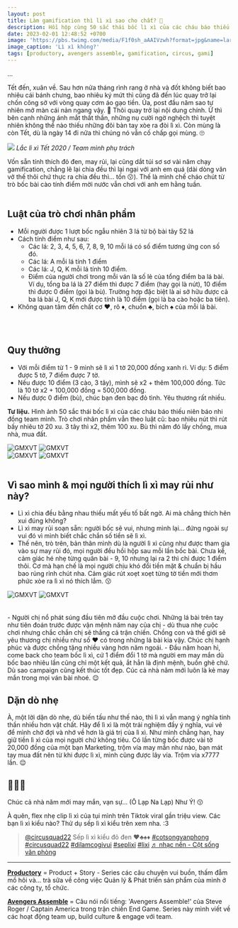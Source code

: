 ```yaml
---
layout: post
title: Làm gamification thì lì xì sao cho chất? 🧧
description: Hồi hộp cùng 50 sắc thái bốc lì xì của các cháu báo thiếu niên báo nhi đồng team mình nhé.
date: 2023-02-01 12:48:52 +0700
image: 'https://pbs.twimg.com/media/F1f0sh_aAAIVzwh?format=jpg&name=large'
image_caption: 'Lì xì không?'
tags: [productory, avengers assemble, gamification, circus, gami]
---
```


...

Tết đến, xuân về. Sau hơn nửa tháng rình rang ở nhà và đốt không biết bao nhiêu cái bánh chưng, bao nhiêu ký mứt thì cũng đã đến lúc quay trở lại chốn công sở với vòng quay cơm áo gạo tiền. Ủa, post đầu năm sao tự nhiên mở màn cái nản ngang vậy. 🤧 Thôi quay trở lại nội dung chính. Ừ thì bên cạnh những ánh mắt thất thần, những nụ cười ngờ nghệch thì tuyệt nhiên không thể nào thiếu những đôi bàn tay xòe ra đòi lì xì. Còn mùng là còn Tết, dù là ngày 14 đi nữa thì chúng nó vẫn cố chấp gọi mùng. 🙄

![](https://pbs.twimg.com/media/F1f00npakAEGW0f?format=jpg&name=medium)
<em>Lắc lì xì Tết 2020 / Team mình phụ trách</em>

Vốn sẵn tính thích đỏ đen, may rủi, lại cũng dắt túi sơ sơ vài năm chạy gamification, chẳng lẽ lại chia đều thì lại ngại với anh em quá (dài dòng văn vở thế thôi chứ thực ra chia đều thì... tốn 😗). Thế là mình chế cháo chút từ trò bốc bài cào tính điểm mời nước vẫn chơi với anh em hằng tuần.
<br>
<br>

## Luật của trò chơi nhân phẩm

- Mỗi người được 1 lượt bốc ngẫu nhiên 3 lá từ bộ bài tây 52 lá 
- Cách tính điểm như sau:
    - Các lá: 2, 3, 4, 5, 6, 7, 8, 9, 10 mỗi lá có số điểm tương ứng con số đó.
    - Các lá: A mỗi lá tính 1 điểm
    - Các lá: J, Q, K mỗi lá tính 10 điểm.
    - Điểm của người chơi trong mỗi ván là số lẻ của tổng điểm ba lá bài. Ví dụ, tổng ba lá là 27 điểm thì được 7 điểm (hay gọi là nút), 10 điểm thì được 0 điểm (gọi là bù). Trường hợp đặc biệt là ai sở hữu được cả ba lá bài J, Q, K mới được tính là 10 điểm (gọi là ba cào hoặc ba tiên).
- Không quan tâm đến chất cơ ♥️, rô ♦️, chuồn ♣️, bích ♠️ của mỗi lá bài.
<br>
<br>

## Quy thưởng

- Với mỗi điểm từ 1 - 9 mình sẽ lì xì 1 tờ 20,000 đồng xanh rì. Ví dụ: 5 điểm được 5 tờ, 7 điểm được 7 tờ.
- Nếu được 10 điểm (3 cào, 3 tây), mình sẽ x2 + thêm 100,000 đồng. Tức là 10 tờ x2 + 100,000 đồng = 500,000 đồng.
- Nếu được 0 điểm (bù), chúc bạn đen bạc đỏ tình. Yêu thương rất nhiều.

**Tư liệu.** Hình ảnh 50 sắc thái bốc lì xì của các cháu báo thiếu niên báo nhi đồng team mình. Trò chơi nhân phẩm vẫn theo luật cũ: bao nhiêu nút thì rút bấy nhiêu tờ 20 xu. 3 tây thì x2, thêm 100 xu. Bù thì năm đó lấy chồng, mua nhà, mua đất. 

<div class="gallery-box">
  <div class="gallery">
    <img src="https://pbs.twimg.com/media/F1f0I7_aIAAf5HF?format=jpg&name=medium" loading="lazy" alt="GMXVT">
    <img src="https://pbs.twimg.com/media/F5RpxbYaQAAp3UC?format=jpg&name=medium" loading="lazy" alt="GMXVT">
  </div>
</div>
<div class="gallery-box">
  <div class="gallery">
    <img src="https://pbs.twimg.com/media/F1f0Lz-aEAEFJFX?format=jpg&name=medium" loading="lazy" alt="GMXVT">
    <img src="https://pbs.twimg.com/media/F1f0N1DaUAAzvyW?format=jpg&name=medium" loading="lazy" alt="GMXVT">
  </div>
</div>
<br>


## Vì sao mình & mọi người thích lì xì may rủi như này?

- Lì xì chia đều bằng nhau thiếu mất yếu tố bất ngờ. Ai mà chẳng thích hên xui đúng không?
- Lì xì may rủi soạn sẵn: người bốc sẽ vui, nhưng mình lại... đứng ngoài sự vui đó vì mình biết chắc chắn số tiền sẽ lì xì.
- Thế nên, trò trên, bản thân mình dù là người lì xì cũng như được tham gia vào sự may rủi đó, mọi người đều hồi hộp sau mỗi lần bốc bài. Chưa kể, cảm giác hé nhẹ từng quân bài - 9, 10 nhưng lại ra 2 thì chỉ được 1 điểm thôi. Cơ mà hạn chế là mọi người chịu khó đổi tiền mặt & chuẩn bị hầu bao rủng rỉnh chút nha. Cảm giác rút xoẹt xoẹt từng tờ tiền mới thơm phức xòe ra lì xì nó thích lắm. 😗


<div class="gallery-box">
  <div class="gallery">
    <img src="https://pbs.twimg.com/media/F5SEldZaYAAZc6S?format=jpg&name=medium" loading="lazy" alt="GMXVT">
    <img src="https://pbs.twimg.com/media/F1f0kLGaMAER_7y?format=jpg&name=medium" loading="lazy" alt="GMXVT">
  </div>
</div>
<br>
<br>
- Người chị nổ phát súng đầu tiên mở đầu cuộc chơi. Những lá bài trên tay như tiên đoán trước được vận mệnh năm nay của chị - dù thua nhẹ cuộc chơi nhưng chắc chắn chị sẽ thắng cả trận chiến. Chồng con và thế giới sẽ yêu thương chị nhiều như số ♥ có trong những lá bài kia vậy. Chúc chị hạnh phúc và được chồng tặng nhiều vàng hơn năm ngoái. 
- Đầu năm hoan hỉ, come back cho team bốc lì xì, cứ 1 điểm đổi 1 tờ mà người em may mắn dù bốc bao nhiêu lần cũng chỉ một kết quả, ắt hẳn là định mệnh, buồn ghê chứ. Dù sao campaign cũng kết thúc tốt đẹp. Cúc cả nhà năm mới luôn là kẻ may mắn trong mọi ván bài nhoé. 😌
<br>


## Dặn dò nhẹ 

À, một lời dặn dò nhẹ, dù biến tấu như thế nào, thì lì xì vẫn mang ý nghĩa tinh thần nhiều hơn vật chất. Hãy để lì xì là một trải nghiệm đầy ý nghĩa, vui vẻ để mình chờ đợi và nhớ về hơn là giá trị của lì xì. Như mình chẳng hạn, hay giữ tiền lì xì của mọi người chứ không tiêu. Có lần từng bốc được vài tờ 20,000 đồng của một bạn Marketing, trộm vía may mắn như nào, bạn mát tay mua đất nên từ khi được lì xì, mình cũng được lây vía. Trộm vía x7777 lần. 😌


## 🧧🌸🌼

Chúc cả nhà năm mới may mắn, vạn sự... (Ô Lạp Na Lạp) Như Ý! 😗

À quên, flex nhẹ clip lì xì của tụi mình trên Tiktok viral gần triệu view. Các bạn lì xì kiểu nào? Thử dụ sếp lì xì kiểu trên xem nha. :3

<blockquote class="tiktok-embed" cite="https://www.tiktok.com/@circusquad22/video/7195603610397379845" data-video-id="7195603610397379845" style="max-width: 605px;min-width: 325px;" > <section> <a target="_blank" title="@circusquad22" href="https://www.tiktok.com/@circusquad22?refer=embed">@circusquad22</a> Sếp lì xì kiểu đỏ đen ♥️♣️♠️♦️ <a title="cotsongvanphong" target="_blank" href="https://www.tiktok.com/tag/cotsongvanphong?refer=embed">#cotsongvanphong</a> <a title="circusquad22" target="_blank" href="https://www.tiktok.com/tag/circusquad22?refer=embed">#circusquad22</a> <a title="dilamcogivui" target="_blank" href="https://www.tiktok.com/tag/dilamcogivui?refer=embed">#dilamcogivui</a> <a title="seplixi" target="_blank" href="https://www.tiktok.com/tag/seplixi?refer=embed">#seplixi</a> <a title="lixi" target="_blank" href="https://www.tiktok.com/tag/lixi?refer=embed">#lixi</a> <a target="_blank" title="♬ nhạc nền  - Cột sống văn phòng" href="https://www.tiktok.com/music/nhạc-nền-Cột-sống-văn-phòng-7195603609755716358?refer=embed">♬ nhạc nền  - Cột sống văn phòng</a> </section> </blockquote> <script async src="https://www.tiktok.com/embed.js"></script>


___


**[Productory](/tags/?tag=productory)** = Product + Story - Series các câu chuyện vui buồn, thấm đẫm mồ hôi và... trà sữa về công việc Quản lý & Phát triển sản phẩm của mình ở các công ty, tổ chức.

**[Avengers Assemble](/tags/?tag=avengers+assemble)** = Câu nói nổi tiếng: 'Avengers Assemble!' của Steve Roger / Captain America trong trận chiến End Game. Series này mình viết về các hoạt động team up, build culture & engage với team.